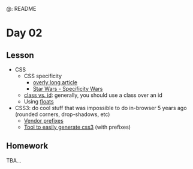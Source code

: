 
@: README

# Day 02

## Lesson

- CSS
	- CSS specificity
		- [overly long article][1]
		- [Star Wars - Specificity Wars][2]
	- [class vs. id][3]: generally, you should use a class over an id
	- Using [floats][4]
- CSS3: do cool stuff that was impossible to do in-browser 5 years ago (rounded corners, drop-shadows, etc)
	- [Vendor prefixes][5]
	- [Tool to easily generate css3][6] (with prefixes)

## Homework

TBA...

[1]:	http://coding.smashingmagazine.com/2007/07/27/css-specificity-things-you-should-know/
[2]:	http://www.stuffandnonsense.co.uk/archives/css_specificity_wars.html
[3]:	http://www.w3schools.com/css/css_id_class.asp
[4]:	http://www.w3schools.com/css/css_float.asp
[5]:	http://webdesign.about.com/od/css/a/css-vendor-prefixes.htm
[6]:	http://css3please.com